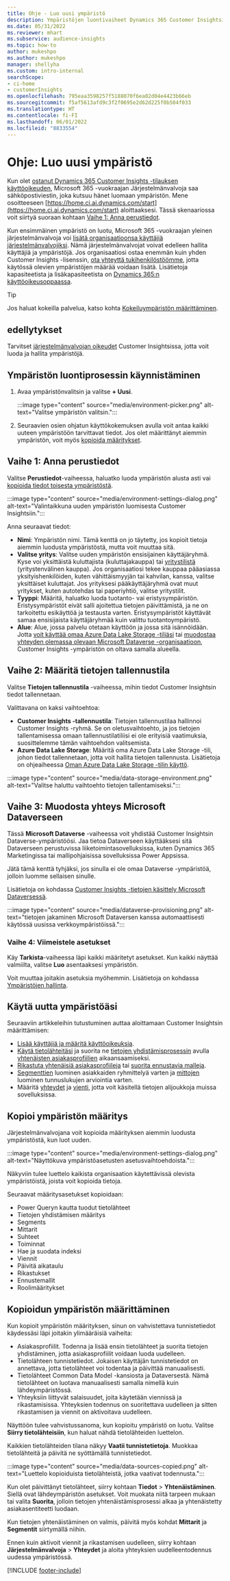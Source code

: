 ```yaml
---
title: Ohje - Luo uusi ympäristö
description: Ympäristöjen luontivaiheet Dynamics 365 Customer Insightsille
ms.date: 05/31/2022
ms.reviewer: mhart
ms.subservice: audience-insights
ms.topic: how-to
author: mukeshpo
ms.author: mukeshpo
manager: shellyha
ms.custom: intro-internal
searchScope:
- ci-home
- customerInsights
ms.openlocfilehash: 795eaa3598257f5188070f6ea02d04e4423b66eb
ms.sourcegitcommit: f5af5613afd9c3f2f0695e2d62d225f0b504f033
ms.translationtype: HT
ms.contentlocale: fi-FI
ms.lasthandoff: 06/01/2022
ms.locfileid: "8833554"
---
```

# <a name="how-to-create-a-new-environment"></a>Ohje: Luo uusi ympäristö

Kun olet [ostanut Dynamics 365 Customer Insights -tilauksen käyttöoikeuden](paid-license.md), Microsoft 365 -vuokraajan Järjestelmänvalvoja saa sähköpostiviestin, joka kutsuu hänet luomaan ympäristön. Mene osoitteeseen [https://home.ci.ai.dynamics.com/start](https://home.ci.ai.dynamics.com/start) aloittaaksesi. Tässä skenaariossa voit siirtyä suoraan kohtaan [Vaihe 1: Anna perustiedot](#step-1-provide-basic-information).

Kun ensimmäinen ympäristö on luotu, Microsoft 365 -vuokraajan yleinen järjestelmänvalvoja voi [lisätä organisaatioonsa käyttäjiä järjestelmänvalvojiksi](permissions.md). Nämä järjestelmänvalvojat voivat edelleen hallita käyttäjiä ja ympäristöjä. Jos organisaatiosi ostaa enemmän kuin yhden Customer Insights -lisenssin, [ota yhteyttä tukihenkilöstöömme](https://go.microsoft.com/fwlink/?linkid=2079641), jotta käytössä olevien ympäristöjen määrää voidaan lisätä. Lisätietoja kapasiteetista ja lisäkapasiteetista on [Dynamics 365:n käyttöoikeusoppaassa](https://go.microsoft.com/fwlink/?LinkId=866544).

> [!TIP]
> Jos haluat kokeilla palvelua, katso kohta [Kokeiluympäristön määrittäminen](trial-signup.md).

## <a name="prerequisites"></a>edellytykset

Tarvitset [järjestelmänvalvojan oikeudet](permissions.md) Customer Insightsissa, jotta voit luoda ja hallita ympäristöjä.

## <a name="start-the-environment-creation-process"></a>Ympäristön luontiprosessin käynnistäminen

1. Avaa ympäristönvalitsin ja valitse **+ Uusi**.
  
   :::image type="content" source="media/environment-picker.png" alt-text="Valitse ympäristön valitsin.":::

1. Seuraavien osien ohjatun käyttökokemuksen avulla voit antaa kaikki uuteen ympäristöön tarvittavat tiedot. Jos olet määrittänyt aiemmin ympäristön, voit myös [kopioida määritykset](#copy-the-environment-configuration).

## <a name="step-1-provide-basic-information"></a>Vaihe 1: Anna perustiedot

Valitse **Perustiedot**-vaiheessa, haluatko luoda ympäristön alusta asti vai [kopioida tiedot toisesta ympäristöstä](#copy-the-environment-configuration).

   :::image type="content" source="media/environment-settings-dialog.png" alt-text="Valintaikkuna uuden ympäristön luomisesta Customer Insightsiin.":::

Anna seuraavat tiedot:

- **Nimi**: Ympäristön nimi. Tämä kenttä on jo täytetty, jos kopioit tietoja aiemmin luodusta ympäristöstä, mutta voit muuttaa sitä.
- **Valitse yritys**: Valitse uuden ympäristön ensisijainen käyttäjäryhmä. Kyse voi yksittäistä kuluttajista (kuluttajakauppa) tai [yritystilistä](work-with-business-accounts.md) (yritystenvälinen kauppa). Jos organisaatiosi tekee kauppaa pääasiassa yksityishenkilöiden, kuten vähittäismyyjän tai kahvilan, kanssa, valitse yksittäiset kuluttajat. Jos yrityksesi pääkäyttäjäryhmä ovat muut yritykset, kuten autotehdas tai paperiyhtiö, valitse yritystilit.
- **Tyyppi**: Määritä, haluatko luoda tuotanto- vai eristysympäristön. Eristysympäristöt eivät salli ajoitettua tietojen päivittämistä, ja ne on tarkoitettu esikäyttöä ja testausta varten. Eristysympäristöt käyttävät samaa ensisijaista käyttäjäryhmää kuin valittu tuotantoympäristö.
- **Alue**: Alue, jossa palvelu otetaan käyttöön ja jossa sitä isännöidään. Jotta [voit käyttää omaa Azure Data Lake Storage -tiliäsi](own-data-lake-storage.md) tai [muodostaa yhteyden olemassa olevaan Microsoft Dataverse -organisaatioon](customer-insights-dataverse.md), Customer Insights -ympäristön on oltava samalla alueella.

## <a name="step-2-configure-data-storage"></a>Vaihe 2: Määritä tietojen tallennustila

Valitse **Tietojen tallennustila** -vaiheessa, mihin tiedot Customer Insightsin tiedot tallennetaan.

Valittavana on kaksi vaihtoehtoa:

- **Customer Insights -tallennustila**: Tietojen tallennustilaa hallinnoi Customer Insights -ryhmä. Se on oletusvaihtoehto, ja jos tietojen tallentamisessa omaan tallennustilatiliisi ei ole erityisiä vaatimuksia, suosittelemme tämän vaihtoehdon valitsemista.
- **Azure Data Lake Storage**: Määritä oma Azure Data Lake Storage -tili, johon tiedot tallennetaan, jotta voit hallita tietojen tallennusta. Lisätietoja on ohjeaiheessa [Oman Azure Data Lake Storage -tilin käyttö](own-data-lake-storage.md).

:::image type="content" source="media/data-storage-environment.png" alt-text="Valitse haluttu vaihtoehto tietojen tallentamiseksi.":::

## <a name="step-3-connect-to-microsoft-dataverse"></a>Vaihe 3: Muodosta yhteys Microsoft Dataverseen

Tässä **Microsoft Dataverse** -vaiheessa voit yhdistää Customer Insightsin Dataverse-ympäristöösi. Jaa tietoa Dataverseen käyttääksesi sitä Dataverseen perustuvissa liiketoimintasovelluksissa, kuten Dynamics 365 Marketingissa tai mallipohjaisissa sovelluksissa Power Appsissa.

Jätä tämä kenttä tyhjäksi, jos sinulla ei ole omaa Dataverse -ympäristöä, jolloin luomme sellaisen sinulle.

Lisätietoja on kohdassa [Customer Insights -tietojen käsittely Microsoft Dataversessä](customer-insights-dataverse.md).

:::image type="content" source="media/dataverse-provisioning.png" alt-text="tietojen jakaminen Microsoft Dataversen kanssa automaattisesti käytössä uusissa verkkoympäristöissä.":::

### <a name="step-4-finalize-the-settings"></a>Vaihe 4: Viimeistele asetukset

Käy **Tarkista**-vaiheessa läpi kaikki määritetyt asetukset. Kun kaikki näyttää valmiilta, valitse **Luo** asentaaksesi ympäristön.

Voit muuttaa joitakin asetuksia myöhemmin. Lisätietoja on kohdassa [Ympäristöjen hallinta](manage-environments.md).

## <a name="work-with-your-new-environment"></a>Käytä uutta ympäristöäsi

Seuraaviin artikkeleihin tutustuminen auttaa aloittamaan Customer Insightsin määrittämisen:

- [Lisää käyttäjiä ja määritä käyttöoikeuksia](permissions.md).
- [Käytä tietolähteitäsi](data-sources.md) ja suorita ne [tietojen yhdistämisprosessin](data-unification.md) avulla [yhtenäisten asiakasprofiilien](customer-profiles.md) aikaansaamiseksi.
- [Rikastuta yhtenäisiä asiakasprofiileja](enrichment-hub.md) tai [suorita ennustavia malleja](predictions-overview.md).
- [Segmenttien](segments.md) luominen asiakkaiden ryhmittelyä varten ja [mittojen](measures.md) luominen tunnuslukujen arviointia varten.
- Määritä [yhteydet](connections.md) ja [vienti](export-destinations.md), jotta voit käsitellä tietojen alijoukkoja muissa sovelluksissa.

## <a name="copy-the-environment-configuration"></a>Kopioi ympäristön määritys

Järjestelmänvalvojana voit kopioida määrityksen aiemmin luodusta ympäristöstä, kun luot uuden.

:::image type="content" source="media/environment-settings-dialog.png" alt-text="Näyttökuva ympäristöasetusten asetusvaihtoehdoista.":::

Näkyviin tulee luettelo kaikista organisaation käytettävissä olevista ympäristöistä, joista voit kopioida tietoja.

Seuraavat määritysasetukset kopioidaan:

- Power Queryn kautta tuodut tietolähteet
- Tietojen yhdistämisen määritys
- Segments
- Mittarit
- Suhteet
- Toiminnat
- Hae ja suodata indeksi
- Viennit
- Päivitä aikataulu
- Rikastukset
- Ennustemallit
- Roolimääritykset

## <a name="set-up-a-copied-environment"></a>Kopioidun ympäristön määrittäminen

Kun kopioit ympäristön määrityksen, sinun on vahvistettava tunnistetiedot käydessäsi läpi joitakin ylimääräisiä vaiheita:

- Asiakasprofiilit. Todenna ja lisää ensin tietolähteet ja suorita tietojen yhdistäminen, jotta asiakasprofiilit voidaan luoda uudelleen.
- Tietolähteen tunnistetiedot. Jokaisen käyttäjän tunnistetiedot on annettava, jotta tietolähteet voi todentaa ja päivittää manuaalisesti.
- Tietolähteet Common Data Model -kansiosta ja Dataversestä. Nämä tietolähteet on luotava manuaalisesti samalla nimellä kuin lähdeympäristössä.
- Yhteyksiin liittyvät salaisuudet, joita käytetään viennissä ja rikastamisissa. Yhteyksien todennus on suoritettava uudelleen ja sitten rikastamisen ja viennit on aktivoitava uudelleen.

Näyttöön tulee vahvistussanoma, kun kopioitu ympäristö on luotu. Valitse **Siirry tietolähteisiin**, kun haluat nähdä tietolähteiden luettelon.

Kaikkien tietolähteiden tilana näkyy **Vaatii tunnistetietoja**. Muokkaa tietolähteitä ja päivitä ne syöttämällä tunnistetiedot.

:::image type="content" source="media/data-sources-copied.png" alt-text="Luettelo kopioiduista tietolähteistä, jotka vaativat todennusta.":::

Kun olet päivittänyt tietolähteet, siirry kohtaan **Tiedot** > **Yhtenäistäminen**. Siellä ovat lähdeympäristön asetukset. Voit muokata niitä tarpeen mukaan tai valita **Suorita**, jolloin tietojen yhtenäistämisprosessi alkaa ja yhtenäistetty asiakasentiteetti luodaan.

Kun tietojen yhtenäistäminen on valmis, päivitä myös kohdat **Mittarit** ja **Segmentit** siirtymällä niihin.

Ennen kuin aktivoit viennit ja rikastamisen uudelleen, siirry kohtaan **Järjestelmänvalvoja** > **Yhteydet** ja aloita yhteyksien uudelleentodennus uudessa ympäristössä.

[!INCLUDE [footer-include](includes/footer-banner.md)]
